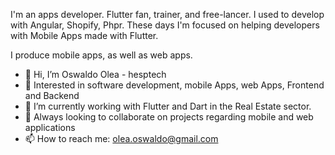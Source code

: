 I'm an apps developer. Flutter fan, trainer, and free-lancer.
I used to develop with Angular, Shopify, Phpr. These days I'm focused on helping developers with Mobile Apps made with Flutter.

I produce mobile apps, as well as web apps.

- 👋 Hi, I’m Oswaldo Olea - hesptech
- 👀 Interested in software development, mobile Apps, web Apps, Frontend and Backend
- 🌱 I’m currently working with Flutter and Dart in the Real Estate sector. 
- 💞️ Always looking to collaborate on projects regarding mobile and web applications
- 📫 How to reach me: olea.oswaldo@gmail.com

<!---
hesptech/hesptech is a ✨ special ✨ repository because its `README.md` (this file) appears on your GitHub profile.
You can click the Preview link to take a look at your changes.
--->
